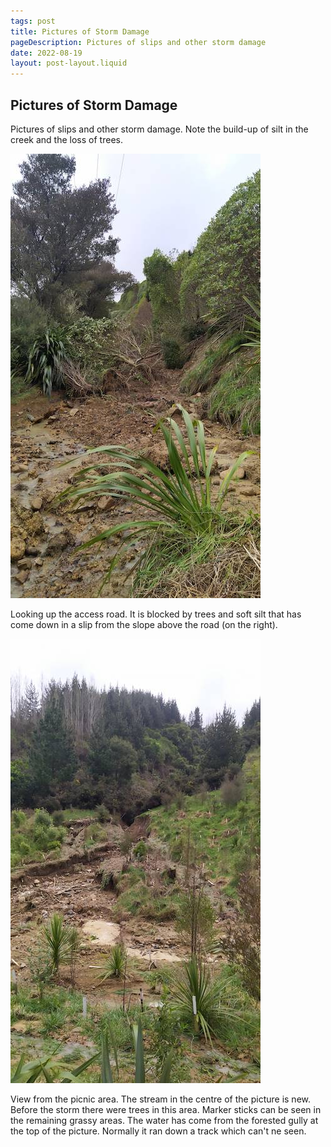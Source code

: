 ```yaml
---
tags: post
title: Pictures of Storm Damage
pageDescription: Pictures of slips and other storm damage
date: 2022-08-19
layout: post-layout.liquid
---
```


## Pictures of Storm Damage

Pictures of slips and other storm damage. Note the build-up of silt in the creek and the loss of trees.

<img width="400" height="711" src="/assets/images/news/storm-damage-pictures/access-road.jpg" alt="Access road damage">

Looking up the access road. It is blocked by trees and soft silt that has come down in a slip from the slope above the road (on the right).

<img width="400" height="711" src="/assets/images/news/storm-damage-pictures/view-from-picnic-area.jpg" alt="view from the picnic area showing a new stream that has cut through the tree plantings" loading="lazy">

View from the picnic area. The stream in the centre of the picture is new. Before the storm there were trees in this area. Marker sticks can be seen in the remaining grassy areas. The water has come from the forested gully at the top of the picture. Normally it ran down a track which can't ne seen.



